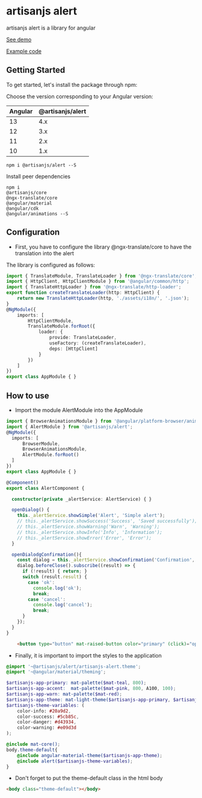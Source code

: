 # artisanjs alert

artisanjs alert is a library for angular

[See demo](http://artisanjs.com/admin/components/modals-alerts)

[Example code](https://stackblitz.com/edit/angular-alert-artisanjs)

## Getting Started
To get started, let's install the package through npm:

Choose the version corresponding to your Angular version:

 | Angular | @artisanjs/alert |
 | ------- | --------------- |
 | 13      | 4.x             |
 | 12      | 3.x             |
 | 11      | 2.x             |
 | 10      | 1.x             |

```
npm i @artisanjs/alert --S
```

Install peer dependencies

```
npm i
@artisanjs/core
@ngx-translate/core
@angular/material
@angular/cdk
@angular/animations --S
```

## Configuration

- First, you have to configure the library @ngx-translate/core to have the translation into the alert

The library is configured as follows:

```typescript
import { TranslateModule, TranslateLoader } from '@ngx-translate/core';
import { HttpClient, HttpClientModule } from '@angular/common/http';
import { TranslateHttpLoader } from '@ngx-translate/http-loader';
export function createTranslateLoader(http: HttpClient) {
    return new TranslateHttpLoader(http, './assets/i18n/', '.json');
}
@NgModule({
    imports: [
        HttpClientModule,
        TranslateModule.forRoot({
            loader: {
                provide: TranslateLoader,
                useFactory: (createTranslateLoader),
                deps: [HttpClient]
            }
        })
    ]
})
export class AppModule { }
```

## How to use

- Import the module AlertModule into the AppModule

```typescript
import { BrowserAnimationsModule } from '@angular/platform-browser/animations';
import { AlertModule } from '@artisanjs/alert';
@NgModule({
  imports: [
      BrowserModule,
      BrowserAnimationsModule,
      AlertModule.forRoot()
  ]
})
export class AppModule { }
```

```typescript
@Component()
export class AlertComponent {

  constructor(private _alertService: AlertService) { }

  openDialog() {
    this._alertService.showSimple('Alert', 'Simple alert');
    // this._alertService.showSuccess('Success', 'Saved successfully');
    // this._alertService.showWarning('Warn', 'Warning');
    // this._alertService.showInfo('Info', 'Information');
    // this._alertService.showError('Error', 'Error');
  }

  openDialodgConfirmation(){
    const dialog = this._alertService.showConfirmation('Confirmation', 'Are you sure delete alert?');
    dialog.beforeClose().subscribe((result) => {
      if (!result) { return; }
      switch (result.result) {
        case 'ok':
          console.log('ok');
          break;
        case 'cancel':
          console.log('cancel');
          break;
      }
    });
  }
}
```

```html
    <button type="button" mat-raised-button color="primary" (click)="openDialog()">Alert warning</button>
```

- Finally, it is important to import the styles to the application

```scss
@import '~@artisanjs/alert/artisanjs-alert.theme';
@import '~@angular/material/theming';

$artisanjs-app-primary: mat-palette($mat-teal, 800);
$artisanjs-app-accent:  mat-palette($mat-pink, 800, A100, 100);
$artisanjs-app-warn: mat-palette($mat-red);
$artisanjs-app-theme: mat-light-theme($artisanjs-app-primary, $artisanjs-app-accent, $artisanjs-app-warn);
$artisanjs-theme-variables: (
    color-info: #20a9d2,
    color-success: #5cb85c,
    color-danger: #d43934,
    color-warning: #e09d3d
);

@include mat-core();
body.theme-default{
    @include angular-material-theme($artisanjs-app-theme);
    @include alert($artisanjs-theme-variables);
}
```

- Don't forget to put the theme-default class in the html body

```html
<body class="theme-default"></body>
```
